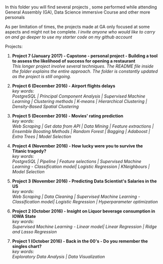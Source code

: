 In this folder you will find several projects , some performed while attending General Assembly (GA), Data Science immersive Course
and other more personals

As per limitation of times, the projects made at GA only focused at some aspects and might not be complete.
_I invite anyone who would like to carry on and go deeper to use my starter code on my github account_

Projects:

1. **Project 7 (January 2017) - Capstone - personal project - Building a tool to assess the likelihood of success for opening a restaurant**  
_This longer project involve several techniques. The README file inside the folder explains the entire approach. The folder is constantly updated as the project is still ongoing._

1. **Project 6 (December 2016) - Airport flights delays**  
_key words:  
PostgreSQL | Principal Component Analysis | Supervised Machine Learning | Clustering methods | K-means | Hierarchical Clustering | Density-Based Spatial Clustering_

1. **Project 5 (December 2016) - Movies' rating prediction**  
_key words:  
Web Scraping | Get data from API | Data Mining | Feature extractions | Ensemble Boosting Methods | Random Forest | Bagging | Adaboost | Extra Trees | Model Selection_

1. **Project 4 (November 2016) - How lucky were you to survive the Titanic tragedy?**   
_key words:  
PostgreSQL | Pipeline | Feature selections | Supervised Machine Learning - Classification model| Logistic Regression | KNeighbours | Model Selection_

1. **Project 3 (November 2016) - Predicting Data Scientist's Salaries in the US**  
_key words:  
Web Scraping | Data Cleaning | Supervised Machine Learning - Classification model| Logistic Regression | Hyperparameter optimization_

1. **Project 2 (October 2016) - Insight on Liquor beverage consumption in IOWA State**  
_key words:  
Supervised Machine Learning - Linear model| Linear Regression | Ridge and Lasso Regression_

1. **Project 1 (October 2016) - Back in the 00's - Do you remember the singles chart?**  
_key words:   
Exploratory Data Analysis | Data Visualization_

